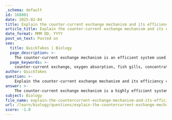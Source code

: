 ```yaml
---
_schema: default
id: 168801
date: 2025-02-04
title: Explain the counter-current exchange mechanism and its efficiency compared to parallel flow.
article_title: Explain the counter-current exchange mechanism and its efficiency compared to parallel flow.
date_format: MMM DD, YYYY
post_on_text: Posted on
seo:
  title: QuickTakes | Biology
  page_description: >-
    The counter-current exchange mechanism is an efficient system used by fish gills to absorb oxygen from water by maintaining a concentration gradient, significantly outperforming parallel flow systems in oxygen extraction.
  page_keywords: >-
    counter-current exchange, oxygen absorption, fish gills, concentration gradient, efficiency, parallel flow, gas exchange, structural adaptations, gill filaments, lamellae
author: QuickTakes
question: >-
    Explain the counter-current exchange mechanism and its efficiency compared to parallel flow.
answer: >-
    The counter-current exchange mechanism is a highly efficient system utilized by fish gills to maximize oxygen absorption from water. In this mechanism, water flows over the gill filaments in one direction while blood flows through the gill filaments in the opposite direction. This arrangement is crucial because it maintains a concentration gradient along the entire length of the gill, which facilitates the diffusion of oxygen from the water into the blood.\n\n### Efficiency of Counter-Current Exchange\n\n1. **Concentration Gradient**: The counter-current flow ensures that the blood is always exposed to water that has a higher concentration of oxygen than the blood itself. This gradient is maintained throughout the length of the gill, allowing for continuous oxygen diffusion. As a result, fish can extract up to 90% of the available oxygen from the water, even when the water is only partially saturated with oxygen.\n\n2. **Comparison with Parallel Flow**: In contrast, a parallel flow system, where water and blood flow in the same direction, quickly reaches an equilibrium where the oxygen concentration in the blood matches that of the water. This limits the maximum oxygen absorption to about 50%. Therefore, the counter-current exchange system is significantly more efficient than parallel flow systems, allowing for greater oxygen extraction.\n\n### Structural Adaptations\n\nThe gill structure itself, composed of filaments and lamellae, further enhances this efficiency. The lamellae are thin, flat structures that increase the surface area available for gas exchange, which is essential for accommodating the varying oxygen requirements of different fish species.\n\nIn summary, the counter-current exchange mechanism is a critical adaptation that allows fish to maximize oxygen absorption from water, making it far more efficient than parallel flow systems. This efficiency is achieved through the maintenance of a concentration gradient and the structural adaptations of the gills.
subject: Biology
file_name: explain-the-countercurrent-exchange-mechanism-and-its-efficiency-compared-to-parallel-flow.md
url: /learn/biology/questions/explain-the-countercurrent-exchange-mechanism-and-its-efficiency-compared-to-parallel-flow
score: -1.0
---
```


&nbsp;